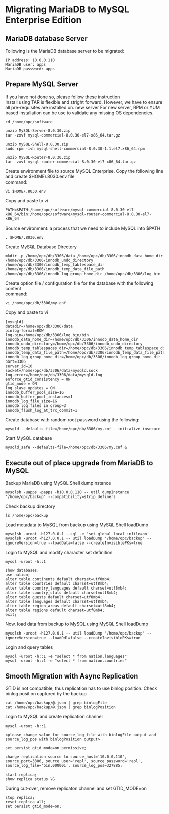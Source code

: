 # Migrating MariaDB to MySQL Enterprise Edition
## MariaDB database Server
Following is the MariaDB database server to be migrated:
```
IP address: 10.0.0.110
MariaDB user: apps
MariaDB password: apps
```
## Prepare MySQL Server
If you have not done so, please follow these instruction </br>
Install using TAR is flexible and stright forward. However, we have to ensure all pre-requisites are installed on. new server
For new server, RPM or YUM based installation can be use to validate any missing OS dependencies.
```
cd /home/opc/software

unzip MySQL-Server-8.0.30.zip
tar -zxvf mysql-commercial-8.0.30-el7-x86_64.tar.gz

unzip MySQL-Shell-8.0.30.zip
sudo rpm -ivh mysql-shell-commercial-8.0.30-1.1.el7.x86_64.rpm

unzip MySQL-Router-8.0.30.zip
tar -zxvf mysql-router-commercial-8.0.30-el7-x86_64.tar.gz
```
Create environment file to source MySQL Enterprise. Copy the following line and create $HOME/.8030.env file </br>
command: 
```
vi $HOME/.8030.env
```
Copy and paste to vi
```
PATH=$PATH:/home/opc/software/mysql-commercial-8.0.30-el7-x86_64/bin:/home/opc/software/mysql-router-commercial-8.0.30-el7-x86_64
```
Source environment: a process that we need to include MySQL into $PATH
```
. $HOME/.8030.env
```
Create MySQL Database Directory
```
mkdir -p /home/opc/db/3306/data /home/opc/db/3306/innodb_data_home_dir /home/opc/db/3306/innodb_undo_directory /home/opc/db/3306/innodb_temp_tablespace_dir /home/opc/db/3306/innodb_temp_data_file_path /home/opc/db/3306/innodb_log_group_home_dir /home/opc/db/3306/log_bin
```
Create option file / configuration file for the database with the following content </br>
command: 
```
vi /home/opc/db/3306/my.cnf
```
Copy and paste to vi
```
[mysqld]
datadir=/home/opc/db/3306/data
binlog-format=ROW
log-bin=/home/opc/db/3306/log_bin/bin
innodb_data_home_dir=/home/opc/db/3306/innodb_data_home_dir
innodb_undo_directory=/home/opc/db/3306/innodb_undo_directory
innodb_temp_tablespaces_dir=/home/opc/db/3306/innodb_temp_tablespace_dir 
innodb_temp_data_file_path=/home/opc/db/3306/innodb_temp_data_file_path/ibtmp1:12M:autoextend
innodb_log_group_home_dir=/home/opc/db/3306/innodb_log_group_home_dir
port=3306
server_id=10
socket=/home/opc/db/3306/data/mysqld.sock
log-error=/home/opc/db/3306/data/mysqld.log
enforce_gtid_consistency = ON
gtid_mode = ON
log_slave_updates = ON
innodb_buffer_pool_size=1G
innodb_buffer_pool_instances=1
innodb_log_file_size=1G
innodb_log_files_in_group=3
innodb_flush_log_at_trx_commit=1
```
Create database with random root password using the following:
```
mysqld --defaults-file=/home/opc/db/3306/my.cnf --initialize-insecure
```
Start MySQL database
```
mysqld_safe --defaults-file=/home/opc/db/3306/my.cnf &
```
## Execute out of place upgrade from MariaDB to MySQL
Backup MariaDB using MySQL Shell dumpInstance
```
mysqlsh -uapps -papps -h10.0.0.110 -- util dumpInstance '/home/opc/backup' --compatibility=strip_definers
```
Check backup directory
```
ls /home/opc/backup
```
Load metadata to MySQL from backup using MySQL Shell loadDump
```
mysqlsh -uroot -h127.0.0.1 --sql -e 'set global local_infile=on'
mysqlsh -uroot -h127.0.0.1 -- util loadDump '/home/opc/backup' --ignoreVersion=true --loadData=false --createInvisiblePKs=true 
```
Login to MySQL and modify character set definition
```
mysql -uroot -h::1

show databases;
use nation;
alter table continents default charset=utf8mb4;
alter table countries default charset=utf8mb4;
alter table country_languages default charset=utf8mb4;
alter table country_stats default charset=utf8mb4;
alter table guests default charset=utf8mb4;
alter table languages default charset=utf8mb4;
alter table region_areas default charset=utf8mb4;
alter table regions default charset=utf8mb4;
exit;
```
Now, load data from backup to MySQL using MySQL Shell loadDump
```
mysqlsh -uroot -h127.0.0.1 -- util loadDump '/home/opc/backup' --ignoreVersion=true --loadDdl=false --createInvisiblePKs=true
```
Login and query tables
```
mysql -uroot -h::1 -e "select * from nation.languages"
mysql -uroot -h::1 -e "select * from nation.countries"
```
## Smooth Migration with Async Replication
GTID is not compatible, thus replication has to use binlog position. Check binlog position captured by the backup
```
cat /home/opc/backup/@.json | grep binlogFile
cat /home/opc/backup/@.json | grep binlogPosition
```
Login to MySQL and create replication channel
```
mysql -uroot -h::1

<please change value for source_log_file with binlogFile output and source_log_pos with binlogPosition output>

set persist gtid_mode=on_permissive;

change replication source to source_host='10.0.0.110', source_port=3306, source_user='repl', source_password='repl', source_log_file='bin.000001', source_log_pos=327885;

start replica;
show replica status \G
```
During cut-over, remove replicaton channel and set GTID_MODE=on
```
stop replica;
reset replica all;
set persist gtid_mode=on;
``` 
